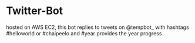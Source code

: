 # Twitter-Bot
hosted on AWS EC2, this bot replies to tweets on @tempbot_ with hashtags #helloworld or #chaipeelo and #year provides the year progress
